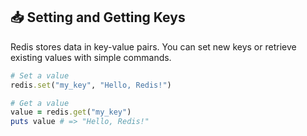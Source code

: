 ## 📥 Setting and Getting Keys

Redis stores data in key-value pairs. You can set new keys or retrieve existing values with simple commands.

```ruby
# Set a value
redis.set("my_key", "Hello, Redis!")

# Get a value
value = redis.get("my_key")
puts value # => "Hello, Redis!"
```
